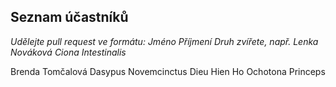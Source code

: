 ## Seznam účastníků

*Udělejte pull request ve formátu: Jméno Příjmení Druh zvířete, např. Lenka Nováková Ciona Intestinalis*

Brenda Tomčalová Dasypus Novemcinctus
Dieu Hien Ho Ochotona Princeps
